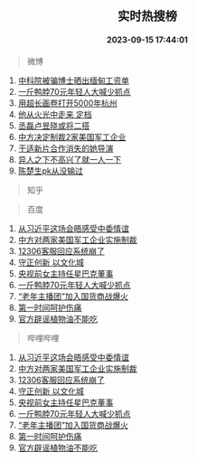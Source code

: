 <div align="center"><h2>实时热搜榜</h2><h4>2023-09-15 17:44:01</h4></div>

> 微博  

1. [中科院被骗博士晒出缅甸工资单](https://s.weibo.com/weibo?q=%23%E4%B8%AD%E7%A7%91%E9%99%A2%E8%A2%AB%E9%AA%97%E5%8D%9A%E5%A3%AB%E6%99%92%E5%87%BA%E7%BC%85%E7%94%B8%E5%B7%A5%E8%B5%84%E5%8D%95%23&t=31&band_rank=1&Refer=top)<br />
2. [一斤鸭脖70元年轻人大喊少抓点](https://s.weibo.com/weibo?q=%23%E4%B8%80%E6%96%A4%E9%B8%AD%E8%84%9670%E5%85%83%E5%B9%B4%E8%BD%BB%E4%BA%BA%E5%A4%A7%E5%96%8A%E5%B0%91%E6%8A%93%E7%82%B9%23&t=31&band_rank=2&Refer=top)<br />
3. [用超长画卷打开5000年杭州](https://s.weibo.com/weibo?q=%23%E7%94%A8%E8%B6%85%E9%95%BF%E7%94%BB%E5%8D%B7%E6%89%93%E5%BC%805000%E5%B9%B4%E6%9D%AD%E5%B7%9E%23&t=31&band_rank=3&Refer=top)<br />
4. [他从火光中走来 定档](https://s.weibo.com/weibo?q=%E4%BB%96%E4%BB%8E%E7%81%AB%E5%85%89%E4%B8%AD%E8%B5%B0%E6%9D%A5%20%E5%AE%9A%E6%A1%A3&t=31&band_rank=4&Refer=top)<br />
5. [丞磊卢昱晓或将二搭](https://s.weibo.com/weibo?q=%23%E4%B8%9E%E7%A3%8A%E5%8D%A2%E6%98%B1%E6%99%93%E6%88%96%E5%B0%86%E4%BA%8C%E6%90%AD%23&t=31&band_rank=5&Refer=top)<br />
6. [中方决定制裁2家美国军工企业](https://s.weibo.com/weibo?q=%23%E4%B8%AD%E6%96%B9%E5%86%B3%E5%AE%9A%E5%88%B6%E8%A3%812%E5%AE%B6%E7%BE%8E%E5%9B%BD%E5%86%9B%E5%B7%A5%E4%BC%81%E4%B8%9A%23&t=31&band_rank=6&Refer=top)<br />
7. [于适新片合作消失的她导演](https://s.weibo.com/weibo?q=%23%E4%BA%8E%E9%80%82%E6%96%B0%E7%89%87%E5%90%88%E4%BD%9C%E6%B6%88%E5%A4%B1%E7%9A%84%E5%A5%B9%E5%AF%BC%E6%BC%94%23&t=31&band_rank=7&Refer=top)<br />
8. [异人之下不高兴了就一人一下](https://s.weibo.com/weibo?q=%23%E5%BC%82%E4%BA%BA%E4%B9%8B%E4%B8%8B%E4%B8%8D%E9%AB%98%E5%85%B4%E4%BA%86%E5%B0%B1%E4%B8%80%E4%BA%BA%E4%B8%80%E4%B8%8B%23&t=31&band_rank=8&Refer=top)<br />
9. [陈楚生pk从没输过](https://s.weibo.com/weibo?q=%23%E9%99%88%E6%A5%9A%E7%94%9Fpk%E4%BB%8E%E6%B2%A1%E8%BE%93%E8%BF%87%23&t=31&band_rank=9&Refer=top)<br />

> 知乎  


> 百度  

1. [从习近平这场会晤感受中委情谊](https://www.baidu.com/s?wd=%E4%BB%8E%E4%B9%A0%E8%BF%91%E5%B9%B3%E8%BF%99%E5%9C%BA%E4%BC%9A%E6%99%A4%E6%84%9F%E5%8F%97%E4%B8%AD%E5%A7%94%E6%83%85%E8%B0%8A&sa=fyb_news&rsv_dl=fyb_news)<br />
2. [中方对两家美国军工企业实施制裁](https://www.baidu.com/s?wd=%E4%B8%AD%E6%96%B9%E5%AF%B9%E4%B8%A4%E5%AE%B6%E7%BE%8E%E5%9B%BD%E5%86%9B%E5%B7%A5%E4%BC%81%E4%B8%9A%E5%AE%9E%E6%96%BD%E5%88%B6%E8%A3%81&sa=fyb_news&rsv_dl=fyb_news)<br />
3. [12306客服回应系统崩了](https://www.baidu.com/s?wd=12306%E5%AE%A2%E6%9C%8D%E5%9B%9E%E5%BA%94%E7%B3%BB%E7%BB%9F%E5%B4%A9%E4%BA%86&sa=fyb_news&rsv_dl=fyb_news)<br />
4. [守正创新 以文化城](https://www.baidu.com/s?wd=%E5%AE%88%E6%AD%A3%E5%88%9B%E6%96%B0+%E4%BB%A5%E6%96%87%E5%8C%96%E5%9F%8E&sa=fyb_news&rsv_dl=fyb_news)<br />
5. [央视前女主持任星巴克董事](https://www.baidu.com/s?wd=%E5%A4%AE%E8%A7%86%E5%89%8D%E5%A5%B3%E4%B8%BB%E6%8C%81%E4%BB%BB%E6%98%9F%E5%B7%B4%E5%85%8B%E8%91%A3%E4%BA%8B&sa=fyb_news&rsv_dl=fyb_news)<br />
6. [一斤鸭脖70元年轻人大喊少抓点](https://www.baidu.com/s?wd=%E4%B8%80%E6%96%A4%E9%B8%AD%E8%84%9670%E5%85%83%E5%B9%B4%E8%BD%BB%E4%BA%BA%E5%A4%A7%E5%96%8A%E5%B0%91%E6%8A%93%E7%82%B9&sa=fyb_news&rsv_dl=fyb_news)<br />
7. [“老年主播团”加入国货商战爆火](https://www.baidu.com/s?wd=%E2%80%9C%E8%80%81%E5%B9%B4%E4%B8%BB%E6%92%AD%E5%9B%A2%E2%80%9D%E5%8A%A0%E5%85%A5%E5%9B%BD%E8%B4%A7%E5%95%86%E6%88%98%E7%88%86%E7%81%AB&sa=fyb_news&rsv_dl=fyb_news)<br />
8. [第一时间呵护伤痛](https://www.baidu.com/s?wd=%23%E7%AC%AC%E4%B8%80%E6%97%B6%E9%97%B4%E5%91%B5%E6%8A%A4%E4%BC%A4%E7%97%9B%23&sa=fyb_news&rsv_dl=fyb_news)<br />
9. [官方辟谣植物油不能吃](https://www.baidu.com/s?wd=%E5%AE%98%E6%96%B9%E8%BE%9F%E8%B0%A3%E6%A4%8D%E7%89%A9%E6%B2%B9%E4%B8%8D%E8%83%BD%E5%90%83&sa=fyb_news&rsv_dl=fyb_news)<br />

> 哔哩哔哩  

1. [从习近平这场会晤感受中委情谊](https://www.baidu.com/s?wd=%E4%BB%8E%E4%B9%A0%E8%BF%91%E5%B9%B3%E8%BF%99%E5%9C%BA%E4%BC%9A%E6%99%A4%E6%84%9F%E5%8F%97%E4%B8%AD%E5%A7%94%E6%83%85%E8%B0%8A&sa=fyb_news&rsv_dl=fyb_news)<br />
2. [中方对两家美国军工企业实施制裁](https://www.baidu.com/s?wd=%E4%B8%AD%E6%96%B9%E5%AF%B9%E4%B8%A4%E5%AE%B6%E7%BE%8E%E5%9B%BD%E5%86%9B%E5%B7%A5%E4%BC%81%E4%B8%9A%E5%AE%9E%E6%96%BD%E5%88%B6%E8%A3%81&sa=fyb_news&rsv_dl=fyb_news)<br />
3. [12306客服回应系统崩了](https://www.baidu.com/s?wd=12306%E5%AE%A2%E6%9C%8D%E5%9B%9E%E5%BA%94%E7%B3%BB%E7%BB%9F%E5%B4%A9%E4%BA%86&sa=fyb_news&rsv_dl=fyb_news)<br />
4. [守正创新 以文化城](https://www.baidu.com/s?wd=%E5%AE%88%E6%AD%A3%E5%88%9B%E6%96%B0+%E4%BB%A5%E6%96%87%E5%8C%96%E5%9F%8E&sa=fyb_news&rsv_dl=fyb_news)<br />
5. [央视前女主持任星巴克董事](https://www.baidu.com/s?wd=%E5%A4%AE%E8%A7%86%E5%89%8D%E5%A5%B3%E4%B8%BB%E6%8C%81%E4%BB%BB%E6%98%9F%E5%B7%B4%E5%85%8B%E8%91%A3%E4%BA%8B&sa=fyb_news&rsv_dl=fyb_news)<br />
6. [一斤鸭脖70元年轻人大喊少抓点](https://www.baidu.com/s?wd=%E4%B8%80%E6%96%A4%E9%B8%AD%E8%84%9670%E5%85%83%E5%B9%B4%E8%BD%BB%E4%BA%BA%E5%A4%A7%E5%96%8A%E5%B0%91%E6%8A%93%E7%82%B9&sa=fyb_news&rsv_dl=fyb_news)<br />
7. [“老年主播团”加入国货商战爆火](https://www.baidu.com/s?wd=%E2%80%9C%E8%80%81%E5%B9%B4%E4%B8%BB%E6%92%AD%E5%9B%A2%E2%80%9D%E5%8A%A0%E5%85%A5%E5%9B%BD%E8%B4%A7%E5%95%86%E6%88%98%E7%88%86%E7%81%AB&sa=fyb_news&rsv_dl=fyb_news)<br />
8. [第一时间呵护伤痛](https://www.baidu.com/s?wd=%23%E7%AC%AC%E4%B8%80%E6%97%B6%E9%97%B4%E5%91%B5%E6%8A%A4%E4%BC%A4%E7%97%9B%23&sa=fyb_news&rsv_dl=fyb_news)<br />
9. [官方辟谣植物油不能吃](https://www.baidu.com/s?wd=%E5%AE%98%E6%96%B9%E8%BE%9F%E8%B0%A3%E6%A4%8D%E7%89%A9%E6%B2%B9%E4%B8%8D%E8%83%BD%E5%90%83&sa=fyb_news&rsv_dl=fyb_news)<br />
